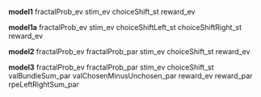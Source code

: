 **model1**
      fractalProb_ev stim_ev choiceShift_st reward_ev

**model1a**
    fractalProb_ev stim_ev choiceShiftLeft_st choiceShiftRight_st reward_ev

**model2**
    fractalProb_ev fractalProb_par stim_ev choiceShift_st reward_ev

**model3**
    fractalProb_ev fractalProb_par stim_ev choiceShift_st valBundleSum_par valChosenMinusUnchosen_par reward_ev reward_par rpeLeftRightSum_par
